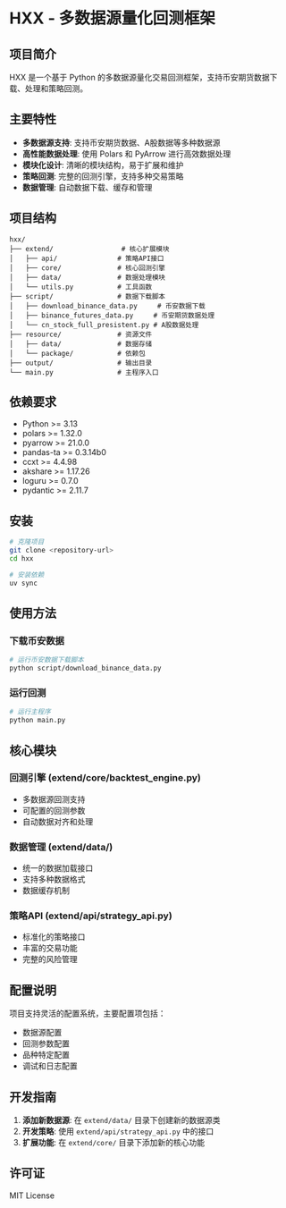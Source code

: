 # HXX - 多数据源量化回测框架

## 项目简介

HXX 是一个基于 Python 的多数据源量化交易回测框架，支持币安期货数据下载、处理和策略回测。

## 主要特性

- **多数据源支持**: 支持币安期货数据、A股数据等多种数据源
- **高性能数据处理**: 使用 Polars 和 PyArrow 进行高效数据处理
- **模块化设计**: 清晰的模块结构，易于扩展和维护
- **策略回测**: 完整的回测引擎，支持多种交易策略
- **数据管理**: 自动数据下载、缓存和管理

## 项目结构

```
hxx/
├── extend/                 # 核心扩展模块
│   ├── api/               # 策略API接口
│   ├── core/              # 核心回测引擎
│   ├── data/              # 数据处理模块
│   └── utils.py           # 工具函数
├── script/                # 数据下载脚本
│   ├── download_binance_data.py     # 币安数据下载
│   ├── binance_futures_data.py     # 币安期货数据处理
│   └── cn_stock_full_presistent.py # A股数据处理
├── resource/              # 资源文件
│   ├── data/              # 数据存储
│   └── package/           # 依赖包
├── output/                # 输出目录
└── main.py                # 主程序入口
```

## 依赖要求

- Python >= 3.13
- polars >= 1.32.0
- pyarrow >= 21.0.0
- pandas-ta >= 0.3.14b0
- ccxt >= 4.4.98
- akshare >= 1.17.26
- loguru >= 0.7.0
- pydantic >= 2.11.7

## 安装

```bash
# 克隆项目
git clone <repository-url>
cd hxx

# 安装依赖
uv sync
```

## 使用方法

### 下载币安数据

```bash
# 运行币安数据下载脚本
python script/download_binance_data.py
```

### 运行回测

```bash
# 运行主程序
python main.py
```

## 核心模块

### 回测引擎 (extend/core/backtest_engine.py)
- 多数据源回测支持
- 可配置的回测参数
- 自动数据对齐和处理

### 数据管理 (extend/data/)
- 统一的数据加载接口
- 支持多种数据格式
- 数据缓存机制

### 策略API (extend/api/strategy_api.py)
- 标准化的策略接口
- 丰富的交易功能
- 完整的风险管理

## 配置说明

项目支持灵活的配置系统，主要配置项包括：

- 数据源配置
- 回测参数配置
- 品种特定配置
- 调试和日志配置

## 开发指南

1. **添加新数据源**: 在 `extend/data/` 目录下创建新的数据源类
2. **开发策略**: 使用 `extend/api/strategy_api.py` 中的接口
3. **扩展功能**: 在 `extend/core/` 目录下添加新的核心功能

## 许可证

MIT License